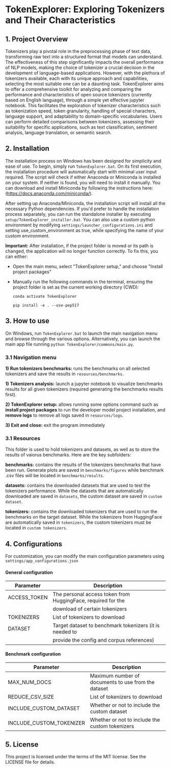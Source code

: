# TokenExplorer: Exploring Tokenizers and Their Characteristics

## 1. Project Overview
Tokenizers play a pivotal role in the preprocessing phase of text data, transforming raw text into a structured format that models can understand. The effectiveness of this step significantly impacts the overall performance of NLP models, making the choice of tokenizer a crucial decision in the development of language-based applications. However, with the plethora of tokenizers available, each with its unique approach and capabilities, selecting the most suitable one can be a daunting task. TokenExplorer aims to offer a comprehensive toolkit for analyzing and comparing the performance and characteristics of open source tokenizers (currently based on English language), through a simple yet effective jupyter notebook. This facilitates the exploration of tokenizer characteristics such as tokenization speed, token granularity, handling of special characters, language support, and adaptability to domain-specific vocabularies. Users can perform detailed comparisons between tokenizers, assessing their suitability for specific applications, such as text classification, sentiment analysis, language translation, or semantic search.

## 2. Installation 
The installation process on Windows has been designed for simplicity and ease of use. To begin, simply run `TokenExplorer.bat`. On its first execution, the installation procedure will automatically start with minimal user input required. The script will check if either Anaconda or Miniconda is installed on your system. If neither is found, you will need to install it manually. You can download and install Miniconda by following the instructions here: (https://docs.anaconda.com/miniconda/).

After setting up Anaconda/Miniconda, the installation script will install all the necessary Python dependencies. If you'd prefer to handle the installation process separately, you can run the standalone installer by executing `setup/TokenExplorer_installer.bat`. You can also use a custom python environment by modifying `settings/launcher_configurations.ini` and setting use_custom_environment as true, while specifying the name of your custom environment.

**Important:** After installation, if the project folder is moved or its path is changed, the application will no longer function correctly. To fix this, you can either:

- Open the main menu, select "TokenExplorer setup," and choose "Install project packages"
- Manually run the following commands in the terminal, ensuring the project folder is set as the current working directory (CWD):

    `conda activate TokenExplorer`

    `pip install -e . --use-pep517` 

## 3. How to use
On Windows, run `TokenExplorer.bat` to launch the main navigation menu and browse through the various options. Alternatively, you can launch the main app file running `python TokenExplorer/commons/main.py`.

### 3.1 Navigation menu

**1) Run tokenizers benchmarks:** runs the benchmarks on all selected tokenizers and save the results in `resources/benchmarks`. 

**1) Tokenizers analysis:** launch a jupyter notebook to visualize benchmarks results for all given tokenizers (required generating the benchmarks results first).

**2) TokenExplorer setup:** allows running some options command such as **install project packages** to run the developer model project installation, and **remove logs** to remove all logs saved in `resources/logs`. 

**3) Exit and close:** exit the program immediately

### 3.1 Resources
This folder is used to hold tokenizers and datasets, as well as to store the results of vaiorus benchmarks. Here are the key subfolders:

**benchmarks:** contains the results of the tokenizers benchmarks that have been run. Generate plots are saved in `benchmarks/figures` while benchmark .csv files will be located in `benchmarks/results`.

**datasets:** contains the downloaded datasets that are used to test the tokenizers performance. While the datasets that are automatically downloaded are saved in `datasets`, the custom dataset are saved in `custom dataset`.

**tokenizers:** contains the downloaded tokenizers that are used to run the benchmarks on the target dataset. While the tokenizers from HuggingFace are automatically saved in `tokenizers`, the custom tokenizers must be located in `custom tokenizers`.

## 4. Configurations
For customization, you can modify the main configuration parameters using `settings/app_configurations.json` 

#### General configuration

| Parameter          | Description                                                    |
|--------------------|----------------------------------------------------------------|
| ACCESS_TOKEN       | The personal access token from HuggingFace, required for the   |
|                    | download of certain tokenizers                                 |
| TOKENIZERS         | List of tokenizers to download                                 |
| DATASET            | Target dataset to benchmark tokenizers (it is needed to        |
|                    | provide the config and corpus references)                      |

#### Benchmark configuration

| Parameter                | Description                                              |
|--------------------------|----------------------------------------------------------|
| MAX_NUM_DOCS             | Maximum number of documents to use from the dataset      |
| REDUCE_CSV_SIZE          | List of tokenizers to download                           |
| INCLUDE_CUSTOM_DATASET   | Whether or not to include the custom dataset             |
| INCLUDE_CUSTOM_TOKENIZER | Whether or not to include the custom tokenizers          |

## 5. License
This project is licensed under the terms of the MIT license. See the LICENSE file for details.

